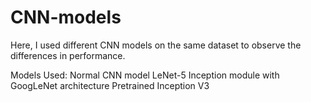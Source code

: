 # CNN-models
Here, I used different CNN models on the same dataset to observe the differences in performance.

Models Used:
Normal CNN model
LeNet-5
Inception module with GoogLeNet architecture
Pretrained Inception V3




